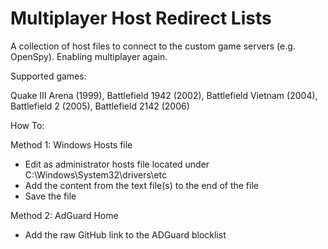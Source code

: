 # Multiplayer Host Redirect Lists

A collection of host files to connect to the custom game servers (e.g. OpenSpy).
Enabling multiplayer again.

Supported games:

Quake III Arena (1999), Battlefield 1942 (2002), Battlefield Vietnam (2004), Battlefield 2 (2005), Battlefield 2142 (2006)

How To:

Method 1: Windows Hosts file
- Edit as administrator hosts file located under C:\Windows\System32\drivers\etc
- Add the content from the text file(s) to the end of the file
- Save the file

Method 2: AdGuard Home
- Add the raw GitHub link to the ADGuard blocklist
